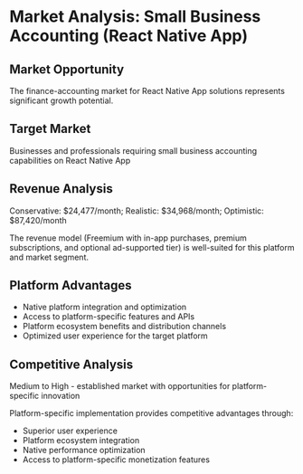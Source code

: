 # Market Analysis: Small Business Accounting (React Native App)

## Market Opportunity
The finance-accounting market for React Native App solutions represents significant growth potential.

## Target Market
Businesses and professionals requiring small business accounting capabilities on React Native App

## Revenue Analysis
Conservative: $24,477/month; Realistic: $34,968/month; Optimistic: $87,420/month

The revenue model (Freemium with in-app purchases, premium subscriptions, and optional ad-supported tier) is well-suited for this platform and market segment.

## Platform Advantages
- Native platform integration and optimization
- Access to platform-specific features and APIs
- Platform ecosystem benefits and distribution channels
- Optimized user experience for the target platform

## Competitive Analysis
Medium to High - established market with opportunities for platform-specific innovation

Platform-specific implementation provides competitive advantages through:
- Superior user experience
- Platform ecosystem integration
- Native performance optimization
- Access to platform-specific monetization features
